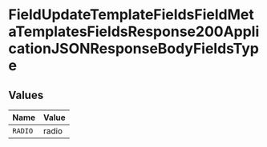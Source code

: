# FieldUpdateTemplateFieldsFieldMetaTemplatesFieldsResponse200ApplicationJSONResponseBodyFieldsType


## Values

| Name    | Value   |
| ------- | ------- |
| `RADIO` | radio   |